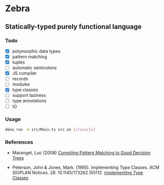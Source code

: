# Zebra

## Statically-typed purely functional language

### Todo

- [x] polymorphic data types
- [x] pattern matching
- [x] tuples
- [ ] automatic semicolons
- [x] JS compiler
- [ ] records
- [ ] modules
- [x] type classes
- [ ] support laziness
- [ ] type annotations
- [ ] IO

### Usage

```bash
deno run -A src/Main.ts src.ze [croco/js]
```

### References

- Maranget, Luc (2008) [Compiling Pattern Matching to Good Decision Trees](http://moscova.inria.fr/~maranget/papers/ml05e-maranget.pdf)
 

 - Peterson, John & Jones, Mark. (1995). Implementing Type Classes. ACM SIGPLAN Notices. 28. 10.1145/173262.155112. [Implementing Type Classes](https://www.researchgate.net/publication/2683816_Implementing_Type_Classes)
